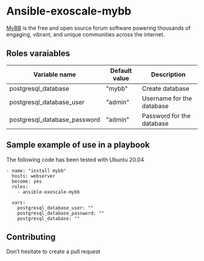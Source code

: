 # Ansible-exoscale-mybb

[MyBB](https://mybb.com/) is the free and open source forum software powering thousands of engaging, vibrant, and unique communities across the internet.


## Roles varaiables

| Variable name | Default value | Description |
|---------------|-------|-------------|
| postgresql_database | "mybb" | Create database |
| postgresql_database_user | "admin" | Username for the database |
| postgresql_database_password | "admin" | Password for the database |


## Sample example of use in a playbook


The following code has been tested with Ubuntu 20.04

```
- name: "install mybb"
  hosts: webserver
  become: yes
  roles:
    - ansible-exoscale-mybb
  
  vars:
    postgresql_database_user: ""
    postgresql_database_password: ""
    postgresql_database: ""
```

## Contributing

Don’t hesitate to create a pull request

